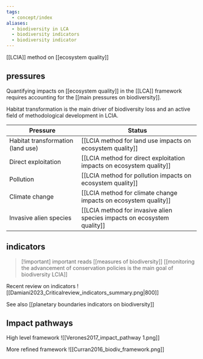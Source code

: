 ```yaml
---
tags:
  - concept/index
aliases:
  - biodiversity in LCA
  - biodiversity indicators
  - biodiversity indicator
---
```

[[LCIA]] method on [[ecosystem quality]]
## pressures
Quantifying impacts on [[ecosystem quality]] in the [[LCA]] framework requires accounting for the [[main pressures on biodiversity]].

Habitat transformation is the main driver of biodiversity loss and an active field of methodological development in LCIA.

| Pressure                          | Status                                                                  |
| --------------------------------- | ----------------------------------------------------------------------- |
| Habitat transformation (land use) | [[LCIA method for land use impacts on ecosystem quality]]               |
| Direct exploitation               | [[LCIA method for direct exploitation impacts on ecosystem quality]]    |
| Pollution                         | [[LCIA method for pollution impacts on ecosystem quality]]              |
| Climate change                    | [[LCIA method for climate change impacts on ecosystem quality]]         |
| Invasive alien species            | [[LCIA method for invasive alien species impacts on ecosystem quality]] |
## indicators

>[!important] important reads
>[[measures of biodiversity]]
> [[monitoring the advancement of conservation policies is the main goal of biodiversity LCIA]]

Recent review on indicators
![[Damiani2023_Criticalreview_indicators_summary.png|800]]

See also [[planetary boundaries indicators on biodiversity]]
## Impact pathways
High level framework
![[Verones2017_impact_pathway 1.png]]

More refined framework
![[Curran2016_biodiv_framework.png]]